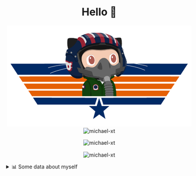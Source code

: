 <h1 align="center">Hello 👋</h1>


<p align="center"><img src="https://raw.githubusercontent.com/Michael-xT/Michael-xT/main/.github/topguntocat.png" width=500>
 <br>
<img src="https://komarev.com/ghpvc/?username=michael-xt&style=for-the-badge" alt="michael-xt" /> 
</p>

<p align="center"><img align="center" src="https://github-readme-stats.vercel.app/api/top-langs/?username=michael-xt&layout=compact&theme=dark&show_icons=true" alt="michael-xt" /></p>
<p align="center"><img align="center" src="https://github-readme-stats.vercel.app/api?username=michael-xt&show_icons=true&theme=dark&show_icons=true" alt="michael-xt" /></p>

<details align="left"><summary>📊 Some data about myself</summary>
<p>

<!--START_SECTION:waka-->
![Code Time](http://img.shields.io/badge/Code%20Time-424%20hrs%2039%20mins-blue)

**🐱 My GitHub Data** 

> 🏆 50 Contributions in the Year 2022
 > 
> 📦 16.6 MB Used in GitHub's Storage 
 > 
> 🚫 Not Opted to Hire
 > 
> 📜 9 Public Repositories 
 > 
> 🔑 26 Private Repositories  
 > 
**I'm an Early 🐤** 

```text
🌞 Morning    44 commits     ███████░░░░░░░░░░░░░░░░░░   28.57% 
🌆 Daytime    37 commits     ██████░░░░░░░░░░░░░░░░░░░   24.03% 
🌃 Evening    71 commits     ███████████░░░░░░░░░░░░░░   46.1% 
🌙 Night      2 commits      ░░░░░░░░░░░░░░░░░░░░░░░░░   1.3%

```
📅 **I'm Most Productive on Thursday** 

```text
Monday       16 commits     ██░░░░░░░░░░░░░░░░░░░░░░░   10.39% 
Tuesday      23 commits     ███░░░░░░░░░░░░░░░░░░░░░░   14.94% 
Wednesday    32 commits     █████░░░░░░░░░░░░░░░░░░░░   20.78% 
Thursday     45 commits     ███████░░░░░░░░░░░░░░░░░░   29.22% 
Friday       8 commits      █░░░░░░░░░░░░░░░░░░░░░░░░   5.19% 
Saturday     23 commits     ███░░░░░░░░░░░░░░░░░░░░░░   14.94% 
Sunday       7 commits      █░░░░░░░░░░░░░░░░░░░░░░░░   4.55%

```


📊 **This Week I Spent My Time On** 

```text
🔥 Editors: 
WebStorm                 7 hrs 36 mins       █████████████████████████   100.0%

💻 Operating System: 
Windows                  7 hrs 36 mins       █████████████████████████   100.0%

```

**I Mostly Code in JavaScript** 

```text
JavaScript               10 repos            ███████░░░░░░░░░░░░░░░░░░   29.41% 
Java                     9 repos             ██████░░░░░░░░░░░░░░░░░░░   26.47% 
Vue                      3 repos             ██░░░░░░░░░░░░░░░░░░░░░░░   8.82% 
C#                       3 repos             ██░░░░░░░░░░░░░░░░░░░░░░░   8.82% 
HTML                     2 repos             █░░░░░░░░░░░░░░░░░░░░░░░░   5.88%

```


**Timeline**

![Chart not found](https://raw.githubusercontent.com/Michael-xT/Michael-xT/main/charts/bar_graph.png) 


 Last Updated on 11/08/2022 00:59:14 UTC
<!--END_SECTION:waka-->
</p>
